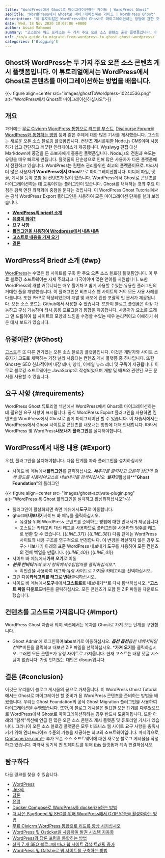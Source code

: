 ```yaml
---
title: "WordPress에서 Ghost로 마이그레이션하는 가이드 | WordPress Ghost" 
seoTitle: "WordPress에서 Ghost로 마이그레이션하는 가이드 | WordPress Ghost" 
description: "이 튜토리얼은 WordPress에서 Ghost로 마이그레이션하는 방법에 관한 것입니다. 기존 WordPress 웹 사이트에서 게시물과 페이지를 유령으로 마이그레이션하는 방법을 배울 것입니다." 
date: Wed, 18 Nov 2020 10:07:06 +0000
author: Assad Mahmood
summary: "고스트와 워드 프레스는 두 가지 주요 오픈 소스 콘텐츠 출판 플랫폼입니다. 이 튜토리얼에서는 WordPress에서 Ghost로 콘텐츠를 마이그레이션하는 방법을 배웁니다." 
url: /ko/a-guide-to-migrate-from-wordpress-to-ghost-ghost-wordpress/
categories: ['Blogging']
---
```


## Ghost와 WordPress는 두 가지 주요 오픈 소스 콘텐츠 게시 플랫폼입니다. 이 튜토리얼에서는 WordPress에서 Ghost로 콘텐츠를 마이그레이션하는 방법을 배웁니다.

{{< figure align=center src="images/ghostToWordpress-1024x536.png" alt="WordPress에서 Ghost로 마이그레이션하십시오">}}


## 개요
과거에는 [무료 Civicrm WordPress 통합으로 리드를 부스트][1], [Discourse Forum을 WordPress와 통합하는 방법][2] 등과 같은 주제에 대한 많은 기사를 게시했습니다. 고스트는 새로운 오픈 소스 블로깅 플랫폼입니다. 컨텐츠 게시를위한 Node.js CMS이며 사용하기 쉽고 간단하고 깨끗한 인터페이스가 제공됩니다. Wysiwyg 편집 대신 Markdown에 중점을 둔 초보자에게 훌륭한 플랫폼입니다. Node.js의 전원과 속도는 유령을 매우 빠르게 만듭니다. 플랫폼의 단순성으로 인해 많은 사용자가 다른 플랫폼에서 전환하고 있습니다. WordPress는 컨텐츠 관리를위한 최고의 플랫폼이므로.
따라서 더 많은 사용자**가 WordPress에서 Ghost**으로 마이그레이션합니다. 미디어 파일, 댓글, 게시물 등이 포함 된 컨텐츠가 많이 있습니다. WordPress에서 Ghost로 콘텐츠를 마이그레이션하는 데 도움이되는 플러그인이 있습니다. Ghost를 채택하는 것의 주요 이점은 검색 엔진 최적화에 중점을 둔다는 것입니다. 이 WordPress Ghost Tutorial에서는 공식 WordPress Export 플러그인을 사용하여 모든 마이그레이션 단계를 살펴 보겠습니다.
* **[WordPress의 briedf 소개][3]**
* **[유령이 뭐야?][4]**
* **[요구 사항][5]**
* **[플러그인을 사용하여 Wrodpress에서 내용 내용][6]**
* **[고스트로 내용을 가져 오기][7]**
* **[결론][8]**

## **WordPress의 Briedf 소개** {#wp}
[WordPress][9]는 수많은 웹 사이트를 구축 한 주요 오픈 소스 블로깅 플랫폼입니다. 이 무료 블로깅 소프트웨어는 자체 주최되고 다국어이며 많은 언어를 지원합니다. 또한 WordPress의 개발 커뮤니티는 매우 활기차고 쉽게 사용할 수있는 유용한 플러그인의 거대한 풀을 개발했습니다. 이 플러그인은 비즈니스 웹 사이트의 거의 모든 사용 사례를 다룹니다. 또한 PHP로 작성되었으며 개발 및 배포에 관한 포괄적 인 문서가 제공됩니다. 모든 소스 코드는 Github에서 사용할 수 있습니다. 또한이 블로그 플랫폼은 확장 가능하고 구성 가능하며 타사 응용 프로그램과 통합을 제공합니다. 사용자가 요소를 드래그 앤 드롭하여 웹 사이트의 모양과 느낌을 수정할 수있는 매우 논리적이고 이해하기 쉬운 대시 보드가 있습니다.

## **유령이란?** {#Ghost}
[고스트][10]은 또 다른 인기있는 오픈 소스 블로깅 플랫폼입니다. 이것은 개발자와 사이트 소유자가 고도로 채택하는 가장 널리 사용되는 컨텐츠 게시 플랫폼 중 하나입니다. 또한 Ghost는 SEO 친화적이며 내장 테마, 양식, 이메일 뉴스 레터 및 구독이 제공됩니다. 이 무료 블로깅 소프트웨어는 JavaScript로 작성되었으며 개발 및 배포와 관련된 모든 문서를 사용할 수 있습니다.

## 요구 사항   {#requirements}
WordPress Ghost 튜토리얼 섹션에서 WordPress에서 Ghost로 마이그레이션하는 데 필요한 요구 사항이 표시됩니다. 공식 WordPress Export 플러그인을 사용하면 컨텐츠를 WordPress에서 Ghost로 쉽게 마이그레이션 할 수 있습니다. 이 자습서에서는 WordPress에서 Ghost 사이트로 콘텐츠를 내보내는 방법에 대해 안내합니다. 따라서 WordPress 및 WordPress**내보내기 플러그인**를 설치해야합니다.

## WordPress에서 내용 내용   {#Export}
우선, 플러그인을 설치해야합니다. 다음 단계를 따라 플러그인을 설치하십시오
* 사이드 바 메뉴에서**플러그인**를 클릭하십시오.
***새**추가**를 클릭하고 오른쪽 상단의 검색 필드를 사용하여**고스트 내보내기**를 검색하십시오.
***설치**및**활성화**"**Ghost Foundation**"의 플러그인

{{< figure align=center src="images/ghost-activate-plugin.png" alt="WordPress 용 Ghost 플러그인을 설치하고 활성화하십시오">}}

* 플러그인이 활성화되면 측면 메뉴에서**도구**로 이동합니다.
* ghost에**내보내기**사이드 바 메뉴를 클릭하십시오.
  * 유령을 위해 WordPress 콘텐츠를 준비하는 방법에 대한 안내서가 제공됩니다.
  * 고스트는 카테고리 대신 태그를 사용하므로 플러그인을 사용하면 범주를 태그로 변환 할 수 있습니다.
{{_LINE_37_}}
{{_LINE_38_}}
    다음 단계는 WordPress 사이트의 내용 구조를 영구적으로 변경합니다. 이 변경을 확실하지 않은 경우 도구> 내보내기 아래의 표준 WordPress 내보내기 도구를 사용하여 모든 컨텐츠의 전체 백업을 만듭니다.
{{_LINE_40_}}
{{_LINE_41_}}
* 사이드 바 메뉴에서**가져 오기**로 이동
* ***분류 컨버터**가져 오기 항목에서**수입업자를 클릭하십시오.**.
  * 확인란을 사용하여 태그와 유령 사이트로 가져올 카테고리를 선택하십시오.
* 그런 다음**카테고리를 태그로 변환**클릭하십시오.
* 사이드 바 메뉴에서**도구**내에서**고스트로**로 내보내기**로 다시 탐색하십시오.
***고스트 파일 다운로드**버튼을 클릭하십시오. 모든 콘텐츠가 포함 된 ZIP 파일을 다운로드했습니다.

## 컨텐츠를 고스트로 가져옵니다   {#Import}
WordPress Ghost 자습서 의이 섹션에서는 목차를 Ghost로 가져 오는 단계를 구현합니다.
* Ghost Admin에 로그인하여**labs**보기로 이동하십시오.
***옵션 옵션**옵션 내에서**파일 선택**버튼을 클릭하고 내보낸 ZIP 파일을 선택하십시오.
***가져 오기**를 클릭하십시오. 그러면 모든 콘텐츠가 유령 사이트로 가져옵니다.
현재 고스트는 내장 댓글 시스템이 없습니다. 가장 인기있는 대안은 disqus입니다.

## 결론   {#conclusion}
이것은 우리를이 블로그 게시물의 끝으로 가져옵니다. 이 WordPress Ghost Tutorial에서는 Ghost로 마이그레이션 할 준비가 된 WordPress 콘텐츠를 준비하는 방법을 배웠습니다. 우리는 Ghost Foundation의 공식 Ghost Migration 플러그인을 사용하여 마이그레이션을 수행했습니다. 또한,이 블로그 게시물은 필요한 모든 단계를 다루었으므로 WordPress에서 Ghost로 마이그레이션하려는 경우 반드시 도움이됩니다. 또한 아래의 "탐색"섹션에 언급 된 많은 오픈 소스 콘텐츠 게시 플랫폼 및 튜토리얼 기사가 있습니다. 그러나이 오픈 소스 블로깅 플랫폼은 모두 비즈니스 웹 사이트 요구 사항을 충족시키기 위해 엔터프라이즈 수준의 기능을 제공하는 최고의 소프트웨어입니다.
마지막으로, [Containerize.com][11]는 추가 오픈 소스 소프트웨어에 대한 새로운 블로그 게시물을 작성하고 있습니다. 따라서 정기적 인 업데이트를 위해 [this][12] 플랫폼과 계속 연결하십시오.

## 탐구하다
다음 링크를 찾을 수 있습니다.
  * [WordPress][9]
  * [Jekyll][13]
  * [담론][14]
  * [유령][10]
  * [Docker Compose로 WordPress를 dockerize하는 방법][15]
  * [더 나은 PagSpeed ​​및 SEO를 위해 WordPress에서 GZIP 압축을 활성화하는 방법][16]
  * [무료 Civicrm WordPress 통합으로 리드를 향상 시키십시오][1]
  * [WordPress 및 Osticket을 사용하여 발권 시스템 자동화][17]
  * [WordPress와 담론 포럼을 통합하는 방법][2]
  * [상위 7 개 SEO 블로그에 따라 웹 사이트 검색 트래픽 증가][18]
  * [WordPress 및 Gatsby로 웹 사이트를 구축하는 방법][19]

  
[1]: https://blog.containerize.com/blogging/civicrm-wordpress-integration-wordpress-tutorial/
[2]: https://blog.containerize.com/blogging/how-to-integrate-discourse-forum-with-wordpress/
[3]: #wp
[4]: #ghost
[5]: #requirements
[6]: #export
[7]: #import
[8]: #conclusion
[9]: https://products.containerize.com/blogging/wordpress/
[10]: https://products.containerize.com/blogging/ghost/
[11]: https://www.containerize.com/
[12]: https://blog.containerize.com/
[13]: https://products.containerize.com/blogging/jekyll/
[14]: https://products.containerize.com/discussion-forum/discourse/
[15]: https://blog.containerize.com/blogging/how-to-dockerize-wordpress-docker-wordpress/
[16]: https://blog.containerize.com/blogging/how-to-enable-gzip-compression-in-wordpress-gzip-wordpress/
[17]: https://blog.containerize.com/blogging/automate-ticketing-system-using-wordpress-and-osticket/
[18]: https://blog.containerize.com/blogging/increase-website-search-traffic-by-following-top-7-seo-blogs/
[19]: https://blog.containerize.com/blogging/how-does-gatsby-integrate-with-wordpress-gatsby-wordpress/
